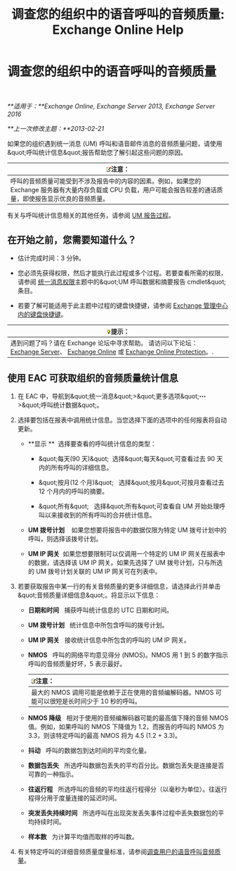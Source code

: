 ﻿---
title: '调查您的组织中的语音呼叫的音频质量: Exchange Online Help'
TOCTitle: 调查您的组织中的语音呼叫的音频质量
ms:assetid: 8a87694b-1678-4a01-859f-5ad3b2c73db5
ms:mtpsurl: https://technet.microsoft.com/zh-cn/library/JJ659069(v=EXCHG.150)
ms:contentKeyID: 50556629
ms.date: 05/23/2018
mtps_version: v=EXCHG.150
ms.translationtype: MT
---

# 调查您的组织中的语音呼叫的音频质量

 

_**适用于：**Exchange Online, Exchange Server 2013, Exchange Server 2016_

_**上一次修改主题：**2013-02-21_

如果您的组织遇到统一消息 (UM) 呼叫和语音邮件消息的音频质量问题，请使用\&quot;呼叫统计信息\&quot;报告帮助您了解引起这些问题的原因。

<table>
<thead>
<tr class="header">
<th><img src="images/Bb124558.note(EXCHG.150).gif" title="注意" alt="注意" />注意：</th>
</tr>
</thead>
<tbody>
<tr class="odd">
<td>呼叫的音频质量可能受到不涉及报告中的内容的因素。例如，如果您的 Exchange 服务器有大量内存负载或 CPU 负载，用户可能会报告较差的通话质量，即使报告显示优良的音频质量。</td>
</tr>
</tbody>
</table>


有关与呼叫统计信息相关的其他任务，请参阅 [UM 报告过程](um-reports-procedures-exchange-2013-help.md)。

## 在开始之前，您需要知道什么？

  - 估计完成时间：3 分钟。

  - 您必须先获得权限，然后才能执行此过程或多个过程。若要查看所需的权限，请参阅 [统一消息权限](unified-messaging-permissions-exchange-2013-help.md)主题中的\&quot;UM 呼叫数据和摘要报告 cmdlet\&quot;条目。

  - 若要了解可能适用于此主题中过程的键盘快捷键，请参阅 [Exchange 管理中心内的键盘快捷键](keyboard-shortcuts-in-the-exchange-admin-center-exchange-online-protection-help.md)。

<table>
<thead>
<tr class="header">
<th><img src="images/Bb124558.tip(EXCHG.150).gif" title="提示" alt="提示" />提示：</th>
</tr>
</thead>
<tbody>
<tr class="odd">
<td>遇到问题了吗？请在 Exchange 论坛中寻求帮助。 请访问以下论坛：<a href="https://go.microsoft.com/fwlink/p/?linkid=60612">Exchange Server</a>、 <a href="https://go.microsoft.com/fwlink/p/?linkid=267542">Exchange Online</a> 或 <a href="https://go.microsoft.com/fwlink/p/?linkid=285351">Exchange Online Protection</a>。.</td>
</tr>
</tbody>
</table>


## 使用 EAC 可获取组织的音频质量统计信息

1.  在 EAC 中，导航到\&quot;统一消息\&quot;\>\&quot;更多选项\&quot;![更多选项图标](images/JJ150550.5381819e-3b21-4873-8714-e9b956290b28(EXCHG.150).gif "更多选项图标") \>\&quot;呼叫统计数据\&quot;。

2.  选择要包括在报表中调用统计信息。当您选择下面的选项中的任何报表将自动更新。
    
      - **显示 **  选择要查看的呼叫统计信息的类型：
        
          - \&quot;每天(90 天)\&quot;  选择\&quot;每天\&quot;可查看过去 90 天内的所有呼叫的详细信息。
        
          - \&quot;按月(12 个月)\&quot;   选择\&quot;按月\&quot;可按月查看过去 12 个月内的呼叫的摘要。
        
          - \&quot;所有\&quot;   选择\&quot;所有\&quot;可查看自 UM 开始处理呼叫以来接收到的所有呼叫的合并统计信息。
    
      - **UM 拨号计划**    如果您想要将报告中的数据仅限为特定 UM 拨号计划中的呼叫，则选择该拨号计划。
    
      - **UM IP 网关**  如果您想要限制可以仅调用一个特定的 UM IP 网关在报表中的数据，请选择该 UM IP 网关。如果先选择了 UM 拨号计划，只与所选的 UM 拨号计划关联的 UM IP 网关可在列表中。

3.  若要获取报告中某一行的有关音频质量的更多详细信息，请选择此行并单击\&quot;音频质量详细信息\&quot;。将显示以下信息：
    
      - **日期和时间**   捕获呼叫统计信息的 UTC 日期和时间。
    
      - **UM 拨号计划**   统计信息中所包含呼叫的拨号计划。
    
      - **UM IP 网关**   接收统计信息中所包含的呼叫的 UM IP 网关。
    
      - **NMOS**   呼叫的网络平均意见得分 (NMOS)。NMOS 用 1 到 5 的数字指示呼叫的音频质量好坏，5 表示最好。
        
        <table>
        <thead>
        <tr class="header">
        <th><img src="images/Bb124558.note(EXCHG.150).gif" title="注意" alt="注意" />注意：</th>
        </tr>
        </thead>
        <tbody>
        <tr class="odd">
        <td>最大的 NMOS 调用可能是依赖于正在使用的音频编解码器。NMOS 可能可以很短是长时间少于 10 秒的呼叫。</td>
        </tr>
        </tbody>
        </table>
    
      - **NMOS 降级**   相对于使用的音频编解码器可能的最高值下降的音频 NMOS 值。例如，如果呼叫的 NMOS 下降值为 1.2，而报告的呼叫的 NMOS 为 3.3，则该特定呼叫的最高 NMOS 将为 4.5 (1.2 + 3.3)。
    
      - **抖动**   呼叫的数据包到达时间的平均变化量。
    
      - **数据包丢失**   所选呼叫数据包丢失的平均百分比。数据包丢失是连接是否可靠的一种指示。
    
      - **往返行程**   所选呼叫的音频的平均往返行程得分（以毫秒为单位）。往返行程得分用于度量连接的延迟时间。
    
      - **突发丢失持续时间**   所选呼叫在出现突发丢失事件过程中丢失数据包的平均持续时间。
    
      - **样本数**   为计算平均值而取样的呼叫数。

4.  有关特定呼叫的详细音频质量度量标准，请参阅[调查用户的语音呼叫音频质量](investigate-the-audio-quality-of-voice-calls-for-a-user-exchange-2013-help.md)。

